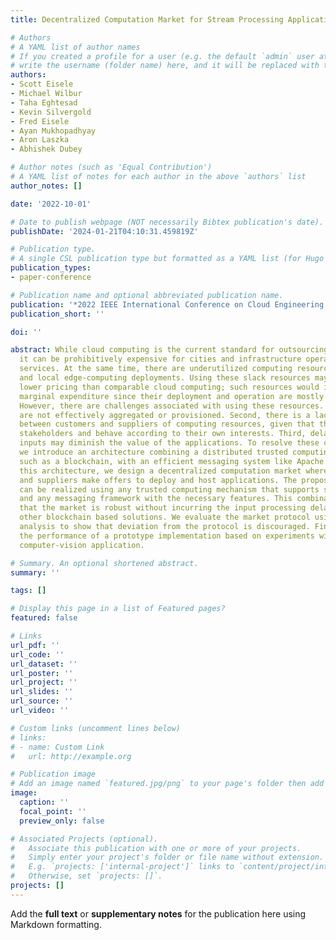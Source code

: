 ```yaml
---
title: Decentralized Computation Market for Stream Processing Applications

# Authors
# A YAML list of author names
# If you created a profile for a user (e.g. the default `admin` user at `content/authors/admin/`), 
# write the username (folder name) here, and it will be replaced with their full name and linked to their profile.
authors:
- Scott Eisele
- Michael Wilbur
- Taha Eghtesad
- Kevin Silvergold
- Fred Eisele
- Ayan Mukhopadhyay
- Aron Laszka
- Abhishek Dubey

# Author notes (such as 'Equal Contribution')
# A YAML list of notes for each author in the above `authors` list
author_notes: []

date: '2022-10-01'

# Date to publish webpage (NOT necessarily Bibtex publication's date).
publishDate: '2024-01-21T04:10:31.459819Z'

# Publication type.
# A single CSL publication type but formatted as a YAML list (for Hugo requirements).
publication_types:
- paper-conference

# Publication name and optional abbreviated publication name.
publication: '*2022 IEEE International Conference on Cloud Engineering (IC2E)*'
publication_short: ''

doi: ''

abstract: While cloud computing is the current standard for outsourcing computation,
  it can be prohibitively expensive for cities and infrastructure operators to deploy
  services. At the same time, there are underutilized computing resources within cities
  and local edge-computing deployments. Using these slack resources may enable significantly
  lower pricing than comparable cloud computing; such resources would incur minimal
  marginal expenditure since their deployment and operation are mostly sunk costs.
  However, there are challenges associated with using these resources. First, they
  are not effectively aggregated or provisioned. Second, there is a lack of trust
  between customers and suppliers of computing resources, given that they are distinct
  stakeholders and behave according to their own interests. Third, delays in processing
  inputs may diminish the value of the applications. To resolve these challenges,
  we introduce an architecture combining a distributed trusted computing mechanism,
  such as a blockchain, with an efficient messaging system like Apache Pulsar. Using
  this architecture, we design a decentralized computation market where customers
  and suppliers make offers to deploy and host applications. The proposed architecture
  can be realized using any trusted computing mechanism that supports smart contracts,
  and any messaging framework with the necessary features. This combination ensures
  that the market is robust without incurring the input processing delays that limit
  other blockchain based solutions. We evaluate the market protocol using game-theoretic
  analysis to show that deviation from the protocol is discouraged. Finally, we assess
  the performance of a prototype implementation based on experiments with a streaming
  computer-vision application.

# Summary. An optional shortened abstract.
summary: ''

tags: []

# Display this page in a list of Featured pages?
featured: false

# Links
url_pdf: ''
url_code: ''
url_dataset: ''
url_poster: ''
url_project: ''
url_slides: ''
url_source: ''
url_video: ''

# Custom links (uncomment lines below)
# links:
# - name: Custom Link
#   url: http://example.org

# Publication image
# Add an image named `featured.jpg/png` to your page's folder then add a caption below.
image:
  caption: ''
  focal_point: ''
  preview_only: false

# Associated Projects (optional).
#   Associate this publication with one or more of your projects.
#   Simply enter your project's folder or file name without extension.
#   E.g. `projects: ['internal-project']` links to `content/project/internal-project/index.md`.
#   Otherwise, set `projects: []`.
projects: []
---
```


Add the **full text** or **supplementary notes** for the publication here using Markdown formatting.
